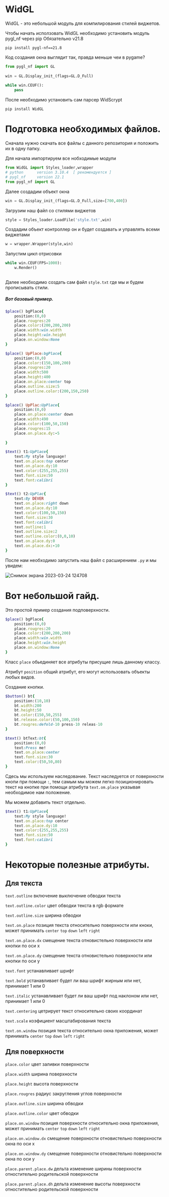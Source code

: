 # WidGL
WidGL - это небольшой модуль для компилирования стилей виджетов.


Чтобы начать исползовать WidGL необходимо установить модуль pygl_nf через pip
Обязательно v21.8 
```pip
pip install pygl-nf==21.8
```
Код создания окна выглядит так, правда меньше чеи в pygame?
```python
from pygl_nf import GL
 
win = GL.Display_init_(flags=GL.D_Full)
 
while win.CEUF():
    pass
```

После необходимо установить сам парсер WidScrypt
```pip
pip install WidGL
```


# Подготовка необходимых файлов.
Сначала нужно скачать все файлы с данного репозитория и положить их в одну папку.

Для начала импортируем все нобходимые модули
```python
from WidGL import Styles_loader,wrapper
# python      version 3.10.4  [ рекомендуется ]
# pygl_nf     version 22.1 
from pygl_nf import GL
```

Далее создадим объект окна
```python
win = GL.Display_init_(flags=GL.D_Full,size=[700,400])
```

Загрузим наш файл со стилями виджетов
```python
style = Styles_loader.LoadFile('style.txt',win)
```


Создадим объект контроллер он и будет создавать и управлять всеми виджетами
```python
w = wrapper.Wrapper(style,win)
```

Запустим цикл отрисовки
```python
while win.CEUF(FPS=1000):
    w.Render()
    
```

Далее необходимо создать сам файл ```style.txt``` где мы и будем прописывать стили.

##### Вот базовый пример.
```ruby
$place() bgPlace{
    position:(0,0)
    place.rougres:20
    place.color:(200,200,200)
    place.width:win.width
    place.height:win.height
    place.on.window:None
}

$place() UpPlace:bgPlace{
    position:(0,0)
    place.color:(150,100,200)
    place.rougres:20
    place.width:500
    place.height:400
    place.on.place:center top
    place.outline.size:5
    place.outline.color:(200,150,250)
}

$place() UpPlac:UpPlace{
    position:(0,0)
    place.on.place:center down
    place.width:490
    place.color:(100,50,150)
    place.rougres:15
    place.on.place.dy:-5
    
}

$text() t1:UpPlace{
    text:My style language!
    text.on.place:top center
    text.on.place.dy:10
    text.color:(255,255,255)
    text.font.size:50
    text.font:calibri
}

$text() t2:UpPlac{
    text:By DEVER
    text.on.place:right down
    text.on.place.dy:10
    text.color:(100,50,150)
    text.font.size:30
    text.font:calibri
    text.outline:1
    text.outline.size:2
    text.outline.color:(0,0,10)
    text.on.place.dy:0
    text.on.place.dx:-10
}
```
После нам необходимо запустить наш файл с расширением ```.py``` и мы увидем:


![Снимок экрана 2023-03-24 124708](https://user-images.githubusercontent.com/88434293/227486150-0f8a25b5-1f83-43a1-9aa8-be8e8147bd43.png)

# Вот небольшой гайд.

Это простой пример создания подповерхности.

```ruby
$place() bgPlace{
    position:(0,0)
    place.rougres:20
    place.color:(200,200,200)
    place.width:win.width
    place.height:win.height
    place.on.window:None
}
```
Класс ```place``` обьединяет все атрибуты присущие лишь данному классу.

Атрибут ```position``` общий атрибут, его могут использовать объекты любых видов.

Создание кнопки.
```ruby
$button() bt{
    position:(10,10)
    bt.width:200
    bt.height:50
    bt.color:(150,50,255)
    bt.release.color:(50,100,150)
    bt.rougres:defold-10 press-10 releas-10
}

$text() btText:bt{
    position:(0,0)
    text:Press me!
    text.on.place:center
    text.font.size:30
    text.color:(50,50,80)
}
```
Сдесь мы используем наследование. 
Текст наследуется от поверхности кнопи при помощи ```:```, тем самым мы можем легко позиционировать текст на кнопке при помощи атрибута ```text.om.place``` указывая необходимое нам положение.

Мы можем добавить текст отдельно.
```ruby
$text() t1:UpPlace{
    text:My style language!
    text.on.place:top center
    text.on.place.dy:10
    text.color:(255,255,255)
    text.font.size:50
    text.font:calibri
}
```
# Некоторые полезные атрибуты.

## Для текста

```text.outline``` включение выключение обводки текста

```text.outline.color``` цвет обводки текста в rgb формате

```text.outline.size``` ширина обводки

```text.on.place``` позиция текста относительно поверхности или кноки, может принимать ```center``` ```top``` ```down``` ```left``` ```right```

```text.on.place.dx``` cмещение текста отновистельно поверхности или кнопки по оси x

```text.on.place.dy``` cмещение текста отновистельно поверхности или кнопки по оси y

```text.font``` устанавливает шрифт

```text.bold``` устанавливает будет ли ваш шрифт жирным или нет, принимает 1 или 0

```text.italic``` устанавливает будет ли ваш шрифт под наклоном или нет, принимает 1 или 0

```text.centering``` цетрирует текст относительно своих координат

```text.scale``` коэфициент масштабирования текста

```text.on.window``` позиция текста относительно окна приложения, может принимать ```center``` ```top``` ```down``` ```left``` ```right```


## Для поверхности
```place.color``` цвет заливки поверхности

```place.width``` ширина поверхности

```place.height``` высота поверхности

```place.rougres``` радиус закругления углов поверхности

```place.outline.size``` ширина обводки

```place.outline.color``` цвет обводки

```place.on.window``` позиция поверхности относительно окна приложения, может принимать ```center``` ```top``` ```down``` ```left``` ```right```

```place.on.window.dx``` cмещение поверхности отновистельно поверхности окна по оси x

```place.on.window.dy``` cмещение поверхности отновистельно поверхности окна по оси y

```place.parent.place.dw``` дельта изменение ширины поверхности отностительно родительской поверхности

```place.parent.place.dh``` дельта изменение высоты поверхности отностительно родительской поверхности

